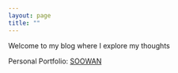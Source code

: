 ```yaml
---
layout: page
title: ""
---
```


Welcome to my blog where I explore my thoughts

Personal Portfolio: [SOOWAN](https://www.soowanchoi.com)
